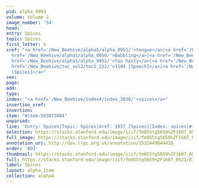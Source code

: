 ```yaml
---
pid: alpha_0893
volume: Volume 2
image_number: '54'
head: 
entry: Spices
topic: Spices
first_letter: S
xref: "<a href='/New_Beehive/alpha5/alpha_0951/'>tongue</a>|<a href='/New_Beehive/alpha3/alpha_0507/'>language</a>|Laconism|<a
  href='/New_Beehive/alpha1/alpha_0050/'>Babbling</a>|<a href='/New_Beehive/alpha4/alpha_0879/'>slow</a>|<a
  href='/New_Beehive/alpha5/alpha_0952/'>too hasty</a>|<a href='/New_Beehive/alpha2/alpha_0279/'>Eloquence</a>|<a
  href='/New_Beehive/toc_vol2/toc2_232/'>1194 [Speech]</a>|<a href='/New_Beehive/toc_vol2/toc2_357/'>1937
  [Spices]</a>"
see: 
page: 
add: 
type: 
index: "<a href='/New_Beehive/index4/index_3838/'>spices</a>"
insertion_xref: 
insertion: 
item: "#item-563873084"
unparsed: 
line: 'Entry: Spices|Topic: Spices|Xref: 1937 [Spices]|Index: spices|#item-563873084'
selection: https://stacks.stanford.edu/image/iiif/fm855tg5659%2F1607_0521/811,4728,2834,365/full/0/default.jpg
full_image: https://stacks.stanford.edu/image/iiif/fm855tg5659%2F1607_0521/full/full/0/default.jpg
annotation_uri: http://dev.llgc.org.uk/annotation/1532449844418
order: '893'
thumbnail: https://stacks.stanford.edu/image/iiif/fm855tg5659%2F1607_0521/811,4728,600,180/250,/0/default.jpg
full: https://stacks.stanford.edu/image/iiif/fm855tg5659%2F1607_0521/811,4728,2834,365/full/0/default.jpg
label: Spices
layout: alpha_item
collection: alpha4
---
```

